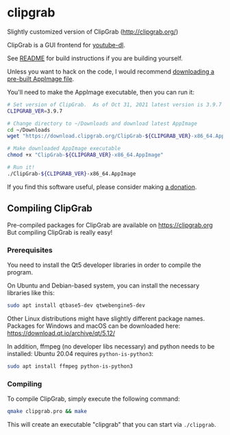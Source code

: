 # clipgrab

Slightly customized version of ClipGrab (http://clipgrab.org/)

ClipGrab is a GUI frontend for [youtube-dl](https://youtube-dl.org).

See [README](https://github.com/FreedomBen/clipgrab/blob/master/README) for build instructions if you are building yourself.

Unless you want to hack on the code, I would recommend [downloading a pre-built AppImage file](https://clipgrab.org/).

You'll need to make the AppImage executable, then you can run it:

```sh
# Set version of ClipGrab.  As of Oct 31, 2021 latest version is 3.9.7
CLIPGRAB_VER=3.9.7

# Change directory to ~/Downloads and download latest AppImage
cd ~/Downloads
wget "https://download.clipgrab.org/ClipGrab-${CLIPGRAB_VER}-x86_64.AppImage"

# Make downloaded AppImage executable
chmod +x "ClipGrab-${CLIPGRAB_VER}-x86_64.AppImage"

# Run it!
./ClipGrab-${CLIPGRAB_VER}-x86_64.AppImage
```

If you find this software useful, please consider making [a donation](https://clipgrab.org/donate).

## Compiling ClipGrab

Pre-compiled packages for ClipGrab are available on https://clipgrab.org
But compiling ClipGrab is really easy!


### Prerequisites

You need to install the Qt5 developer libraries in order to compile the program.

On Ubuntu and Debian-based system, you can install the necessary libraries like this:

```sh
sudo apt install qtbase5-dev qtwebengine5-dev
```

Other Linux distributions might have slightly different package names. Packages for Windows and macOS can be downloaded here: https://download.qt.io/archive/qt/5.12/

In addition, ffmpeg (no developer libs necessary) and python needs to be installed: Ubuntu 20.04 requires `python-is-python3`:

```sh
sudo apt install ffmpeg python-is-python3
```

### Compiling

To compile ClipGrab, simply execute the following command:

```sh
qmake clipgrab.pro && make
```

This will create an executable "clipgrab" that you can start via `./clipgrab`.
